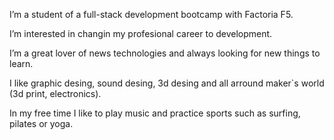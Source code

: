 I’m a student of a full-stack development bootcamp with Factoria F5.

I’m interested in changin my profesional career to development.

I’m a great lover of news technologies and always looking for new things to learn.

I like graphic desing, sound desing, 3d desing and all arround maker`s world (3d print, electronics).

In my free time I like to play music and practice sports such as surfing, pilates or yoga.

